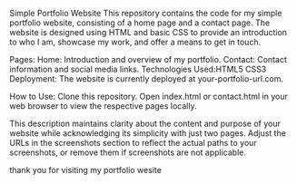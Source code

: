 Simple Portfolio Website
This repository contains the code for my simple portfolio website, consisting of a home page and a contact page. The website is designed using HTML and basic CSS to provide an introduction to who I am, showcase my work, and offer a means to get in touch.

Pages:
Home: Introduction and overview of my portfolio.
Contact: Contact information and social media links.
Technologies Used:HTML5
CSS3
Deployment:
The website is currently deployed at your-portfolio-url.com.

How to Use:
Clone this repository.
Open index.html or contact.html in your web browser to view the respective pages locally.

This description maintains clarity about the content and purpose of your website while acknowledging its simplicity with just two pages. Adjust the URLs in the screenshots section to reflect the actual paths to your screenshots, or remove them if screenshots are not applicable.



thank you for visiting my portfolio wesite
